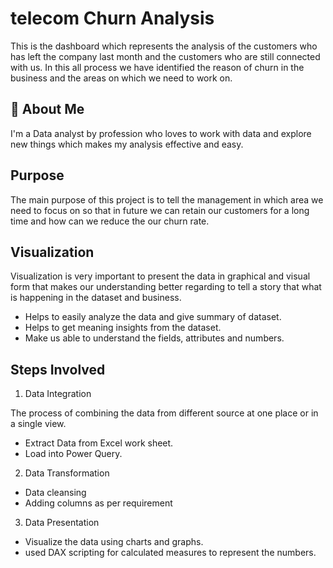
# telecom Churn Analysis

This is the dashboard which represents the analysis of the customers who has left the company last month and the customers who are still connected with us. In this all process we have identified the reason of churn in the business and the areas on which we need to work on. 

## 🚀 About Me
I'm a Data analyst by profession who loves to work with data and explore new things which makes my analysis effective and easy.


## Purpose
The main purpose of this project is to tell the management in which area we need to focus on so that in future we can retain our customers for a long time and how can we reduce the our churn rate.
## Visualization
Visualization is very important to present the data in graphical and visual form that makes our understanding better regarding to tell a story that what is happening in the dataset and business.
- Helps to easily analyze the data and give summary of dataset.
- Helps to get meaning insights from the dataset.
- Make us able to understand the fields, attributes and numbers.


## Steps Involved
1. Data Integration

The process of combining the data from different source at one place or in a single view.
- Extract Data from Excel work sheet.
- Load into Power Query.
2. Data Transformation
- Data cleansing 
- Adding columns as per requirement
3. Data Presentation
- Visualize the data using charts and graphs.
- used DAX scripting for calculated measures to represent the numbers.

 

    
